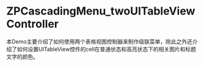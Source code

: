 # ZPCascadingMenu_twoUITableViewController
本Demo主要介绍了如何使用两个表格视图控制器来制作级联菜单，除此之外还介绍了如何设置UITableView控件的cell在普通状态和高亮状态下的相关图片和标题文字的颜色。
